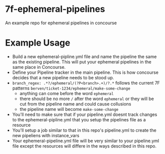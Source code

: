 # 7f-ephemeral-pipelines
An example repo for ephemeral pipelines in concourse



# Example Usage
- Build a new ephemeral-pipline.yml file and name the pipeline the same as the existing pipeline. This will put your ephemeral pipelines in the same place in Concourse.
- Define your Pipeline tracker in the main pipeline. This is how concourse decides that a new pipeline needs to be stood up.
- `branch_regex: .*?/ephemeral/(?P<branch>.+)/?.*` follows the current 7F patterns `berven/ticket-1234/ephemeral/make-some-change`
  - anything can come before the word `ephemeral`
  - there should be no more `/` after the word `ephemeral` or they will be cut from the pipeline name and could cause collusions
  - the pipeline name will become `make-some-change`
- You'll need to make sure that if your pipeline.yml doesnt track changes to the ephemeral-pipline.yml that you setup the pipelines file as a resource
- You'll setup a job similar to that in this repo's pipeline.yml to create the new pipeliens with instance_vars
- Your ephemeral-pipeline.yml file will be very similar to your pipeline.yml file except the resources will differe in the ways described in this repo.
